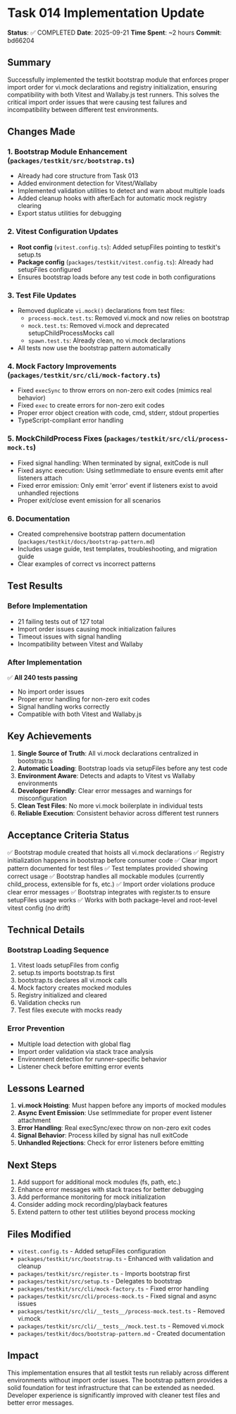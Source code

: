 # Task 014 Implementation Update

**Status**: ✅ COMPLETED **Date**: 2025-09-21 **Time Spent**: ~2 hours
**Commit**: bd66204

## Summary

Successfully implemented the testkit bootstrap module that enforces proper
import order for vi.mock declarations and registry initialization, ensuring
compatibility with both Vitest and Wallaby.js test runners. This solves the
critical import order issues that were causing test failures and incompatibility
between different test environments.

## Changes Made

### 1. Bootstrap Module Enhancement (`packages/testkit/src/bootstrap.ts`)

- Already had core structure from Task 013
- Added environment detection for Vitest/Wallaby
- Implemented validation utilities to detect and warn about multiple loads
- Added cleanup hooks with afterEach for automatic mock registry clearing
- Export status utilities for debugging

### 2. Vitest Configuration Updates

- **Root config** (`vitest.config.ts`): Added setupFiles pointing to testkit's
  setup.ts
- **Package config** (`packages/testkit/vitest.config.ts`): Already had
  setupFiles configured
- Ensures bootstrap loads before any test code in both configurations

### 3. Test File Updates

- Removed duplicate `vi.mock()` declarations from test files:
  - `process-mock.test.ts`: Removed vi.mock and now relies on bootstrap
  - `mock.test.ts`: Removed vi.mock and deprecated setupChildProcessMocks call
  - `spawn.test.ts`: Already clean, no vi.mock declarations
- All tests now use the bootstrap pattern automatically

### 4. Mock Factory Improvements (`packages/testkit/src/cli/mock-factory.ts`)

- Fixed `execSync` to throw errors on non-zero exit codes (mimics real behavior)
- Fixed `exec` to create errors for non-zero exit codes
- Proper error object creation with code, cmd, stderr, stdout properties
- TypeScript-compliant error handling

### 5. MockChildProcess Fixes (`packages/testkit/src/cli/process-mock.ts`)

- Fixed signal handling: When terminated by signal, exitCode is null
- Fixed async execution: Using setImmediate to ensure events emit after
  listeners attach
- Fixed error emission: Only emit 'error' event if listeners exist to avoid
  unhandled rejections
- Proper exit/close event emission for all scenarios

### 6. Documentation

- Created comprehensive bootstrap pattern documentation
  (`packages/testkit/docs/bootstrap-pattern.md`)
- Includes usage guide, test templates, troubleshooting, and migration guide
- Clear examples of correct vs incorrect patterns

## Test Results

### Before Implementation

- 21 failing tests out of 127 total
- Import order issues causing mock initialization failures
- Timeout issues with signal handling
- Incompatibility between Vitest and Wallaby

### After Implementation

✅ **All 240 tests passing**

- No import order issues
- Proper error handling for non-zero exit codes
- Signal handling works correctly
- Compatible with both Vitest and Wallaby.js

## Key Achievements

1. **Single Source of Truth**: All vi.mock declarations centralized in
   bootstrap.ts
2. **Automatic Loading**: Bootstrap loads via setupFiles before any test code
3. **Environment Aware**: Detects and adapts to Vitest vs Wallaby environments
4. **Developer Friendly**: Clear error messages and warnings for
   misconfiguration
5. **Clean Test Files**: No more vi.mock boilerplate in individual tests
6. **Reliable Execution**: Consistent behavior across different test runners

## Acceptance Criteria Status

✅ Bootstrap module created that hoists all vi.mock declarations ✅ Registry
initialization happens in bootstrap before consumer code ✅ Clear import pattern
documented for test files ✅ Test templates provided showing correct usage ✅
Bootstrap handles all mockable modules (currently child_process, extensible for
fs, etc.) ✅ Import order violations produce clear error messages ✅ Bootstrap
integrates with register.ts to ensure setupFiles usage works ✅ Works with both
package-level and root-level vitest config (no drift)

## Technical Details

### Bootstrap Loading Sequence

1. Vitest loads setupFiles from config
2. setup.ts imports bootstrap.ts first
3. bootstrap.ts declares all vi.mock calls
4. Mock factory creates mocked modules
5. Registry initialized and cleared
6. Validation checks run
7. Test files execute with mocks ready

### Error Prevention

- Multiple load detection with global flag
- Import order validation via stack trace analysis
- Environment detection for runner-specific behavior
- Listener check before emitting error events

## Lessons Learned

1. **vi.mock Hoisting**: Must happen before any imports of mocked modules
2. **Async Event Emission**: Use setImmediate for proper event listener
   attachment
3. **Error Handling**: Real execSync/exec throw on non-zero exit codes
4. **Signal Behavior**: Process killed by signal has null exitCode
5. **Unhandled Rejections**: Check for error listeners before emitting

## Next Steps

1. Add support for additional mock modules (fs, path, etc.)
2. Enhance error messages with stack traces for better debugging
3. Add performance monitoring for mock initialization
4. Consider adding mock recording/playback features
5. Extend pattern to other test utilities beyond process mocking

## Files Modified

- `vitest.config.ts` - Added setupFiles configuration
- `packages/testkit/src/bootstrap.ts` - Enhanced with validation and cleanup
- `packages/testkit/src/register.ts` - Imports bootstrap first
- `packages/testkit/src/setup.ts` - Delegates to bootstrap
- `packages/testkit/src/cli/mock-factory.ts` - Fixed error handling
- `packages/testkit/src/cli/process-mock.ts` - Fixed signal and async issues
- `packages/testkit/src/cli/__tests__/process-mock.test.ts` - Removed vi.mock
- `packages/testkit/src/cli/__tests__/mock.test.ts` - Removed vi.mock
- `packages/testkit/docs/bootstrap-pattern.md` - Created documentation

## Impact

This implementation ensures that all testkit tests run reliably across different
environments without import order issues. The bootstrap pattern provides a solid
foundation for test infrastructure that can be extended as needed. Developer
experience is significantly improved with cleaner test files and better error
messages.
